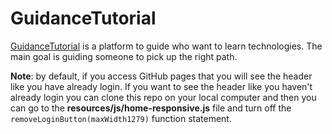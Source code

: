# GuidanceTutorial

[GuidanceTutorial](https://mivanrais.github.io/GuidanceTutorial/) is a platform to guide who want to learn technologies. The main goal is guiding someone to pick up the right path.

**Note**: by default, if you access GitHub pages that you will see the header like you have already login. If you want to see the header like you haven't already login you can clone this repo on your local computer and then you can go to the **resources/js/home-responsive.js** file and turn off the ```removeLoginButton(maxWidth1279)``` function statement.
